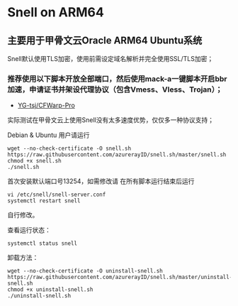 # Snell on ARM64

## 主要用于甲骨文云Oracle ARM64 Ubuntu系统

Snell默认使用TLS加密，使用前需设定域名解析并完全使用SSL/TLS加密；

### 推荐使用以下脚本开放全部端口，然后使用mack-a一键脚本开启bbr加速，申请证书并架设代理协议（包含Vmess、Vless、Trojan）；

- [YG-tsj/CFWarp-Pro](https://github.com/YG-tsj/CFWarp-Pro)


实际测试在甲骨文云上使用Snell没有太多速度优势，仅仅多一种协议支持；

Debian & Ubuntu 用户请运行

```
wget --no-check-certificate -O snell.sh https://raw.githubusercontent.com/azurerayID/snell.sh/master/snell.sh
chmod +x snell.sh
./snell.sh
```



首次安装默认端口号13254，如需修改请
在所有脚本运行结束后运行

```
vi /etc/snell/snell-server.conf
systemctl restart snell
```

自行修改。

查看运行状态：

```
systemctl status snell
```

卸载方法：

```
wget --no-check-certificate -O uninstall-snell.sh https://raw.githubusercontent.com/azurerayID/snell.sh/master/uninstall-snell.sh
chmod +x uninstall-snell.sh
./uninstall-snell.sh
```
